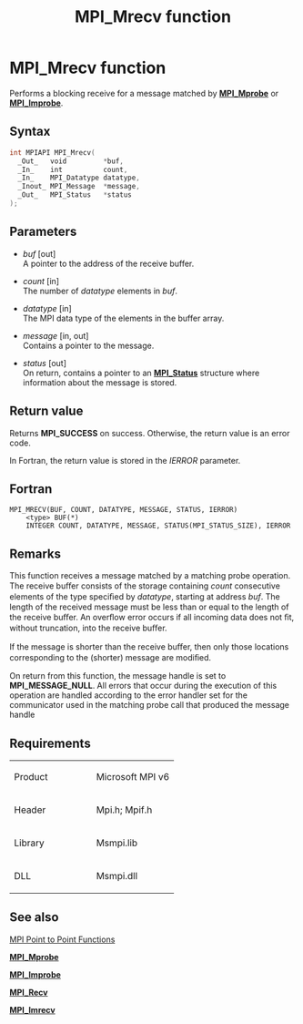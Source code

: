 ﻿---
title: MPI_Mrecv function
TOCTitle: MPI_Mrecv function
ms:assetid: C31BC7F5-80CD-42FE-9BF9-E6D81A1231C4
ms:mtpsurl: https://msdn.microsoft.com/en-us/library/Dn985833(v=VS.85)
ms:contentKeyID: 65288037
ms.date: 03/28/2018
mtps_version: v=VS.85
f1_keywords:
- MPI_MRECV
- mpif/MPI_Mrecv
- mpi/MPI_MRECV
dev_langs:
- C++
- C
api_location:
- Msmpi.dll
api_name:
- MPI_Mrecv
api_type:
- DLLExport
product:
- Windows
topic_type:
- apiref
- kbSyntax
product_family_name: VS
ROBOTS: INDEX,FOLLOW
---

# MPI\_Mrecv function

Performs a blocking receive for a message matched by [**MPI\_Mprobe**](mpi-mprobe-function.md) or [**MPI\_Improbe**](mpi-improbe-function.md).

## Syntax

``` c++
int MPIAPI MPI_Mrecv(
  _Out_   void         *buf,
  _In_    int          count,
  _In_    MPI_Datatype datatype,
  _Inout_ MPI_Message  *message,
  _Out_   MPI_Status   *status
);
```

## Parameters

  - *buf* \[out\]  
    A pointer to the address of the receive buffer.

  - *count* \[in\]  
    The number of *datatype* elements in *buf*.

  - *datatype* \[in\]  
    The MPI data type of the elements in the buffer array.

  - *message* \[in, out\]  
    Contains a pointer to the message.

  - *status* \[out\]  
    On return, contains a pointer to an [**MPI\_Status**](mpi-status-structure.md) structure where information about the message is stored.

## Return value

Returns **MPI\_SUCCESS** on success. Otherwise, the return value is an error code.

In Fortran, the return value is stored in the *IERROR* parameter.

## Fortran

    MPI_MRECV(BUF, COUNT, DATATYPE, MESSAGE, STATUS, IERROR)
        <type> BUF(*)
        INTEGER COUNT, DATATYPE, MESSAGE, STATUS(MPI_STATUS_SIZE), IERROR

## Remarks

This function receives a message matched by a matching probe operation. The receive buﬀer consists of the storage containing *count* consecutive elements of the type speciﬁed by *datatype*, starting at address *buf*. The length of the received message must be less than or equal to the length of the receive buﬀer. An overﬂow error occurs if all incoming data does not ﬁt, without truncation, into the receive buﬀer.

If the message is shorter than the receive buﬀer, then only those locations corresponding to the (shorter) message are modiﬁed.

On return from this function, the message handle is set to **MPI\_MESSAGE\_NULL**. All errors that occur during the execution of this operation are handled according to the error handler set for the communicator used in the matching probe call that produced the message handle

## Requirements

<table>
<colgroup>
<col style="width: 50%" />
<col style="width: 50%" />
</colgroup>
<tbody>
<tr class="odd">
<td><p>Product</p></td>
<td><p>Microsoft MPI v6</p></td>
</tr>
<tr class="even">
<td><p>Header</p></td>
<td>Mpi.h;
Mpif.h</td>
</tr>
<tr class="odd">
<td><p>Library</p></td>
<td>Msmpi.lib</td>
</tr>
<tr class="even">
<td><p>DLL</p></td>
<td>Msmpi.dll</td>
</tr>
</tbody>
</table>


## See also

[MPI Point to Point Functions](mpi-point-to-point-functions.md)

[**MPI\_Mprobe**](mpi-mprobe-function.md)

[**MPI\_Improbe**](mpi-improbe-function.md)

[**MPI\_Recv**](mpi-recv-function.md)

[**MPI\_Imrecv**](mpi-imrecv-function.md)

